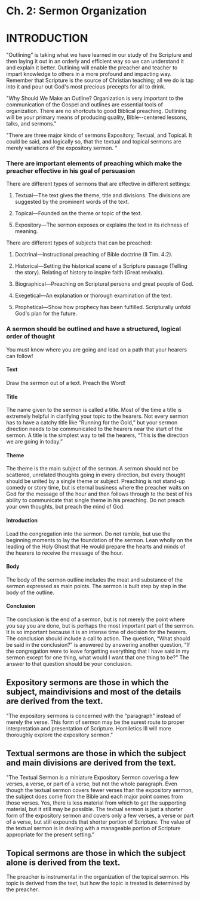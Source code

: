 # Ch. 2: Sermon Organization

# INTRODUCTION

"Outlining" is taking what we have learned in our study of the Scripture and then laying it out in an orderly and efficient way so we can understand it and explain it better. Outlining will enable the preacher and teacher to impart knowledge to others in a more profound and impacting way. Remember that Scripture is the source of Christian teaching; all we do is tap into it and pour out God's most precious precepts for all to drink.

"Why Should We Make an Outline? Organization is very important to the communication of the Gospel and outlines are essential tools of organization. There are no shortcuts to good Biblical preaching. Outlining will be your primary means of producing quality, Bible--centered lessons, talks, and sermons."

"There are three major kinds of sermons Expository, Textual, and Topical. It could be said, and logically so, that the textual and topical sermons are merely variations of the expository sermon. "

### There are important elements of preaching which make the preacher effective in his goal of persuasion

There are different types of sermons that are effective in different settings:

1. Textual—The text gives the theme, title and divisions. The divisions are suggested by the prominent words of the text.

2. Topical—Founded on the theme or topic of the text.

<!--3. Textual-Topical—The sermon is treated textually and expressed topically.

4. Textual-Inferential—The sermon is drawn from inferences out of the text.-->

5. Expository—The sermon exposes or explains the text in its richness of meaning.

There are different types of subjects that can be preached:

1. Doctrinal—Instructional preaching of Bible doctrine (II Tim. 4:2).

2. Historical—Setting the historical scene of a Scripture passage (Telling the story). Relating of history to inspire faith (Great revivals).

3. Biographical—Preaching on Scriptural persons and great people of God.

4. Exegetical—An explanation or thorough examination of the text.

5. Prophetical—Show how prophecy has been fulfilled. Scripturally unfold God's plan for the future.

### A sermon should be outlined and have a structured, logical order of thought

You must know where you are going and lead on a path that your hearers can follow!

#### Text

Draw the sermon out of a text. Preach the Word!

#### Title

The name given to the sermon is called a title. Most of the time a title is extremely helpful in clarifying your topic to the hearers. Not every sermon has to have a catchy title like “Running for the Gold,” but your sermon direction needs to be communicated to the hearers near the start of the sermon. A title is the simplest way to tell the hearers, “This is the direction we are going in today.”

#### Theme

The theme is the main subject of the sermon. A sermon should not be scattered, unrelated thoughts going in every direction, but every thought should be united by a single theme or subject. Preaching is not stand-up comedy or story time, but is eternal business where the preacher waits on God for the message of the hour and then follows through to the best of his ability to communicate that single theme in his preaching. Do not preach your own thoughts, but preach the mind of God.

#### Introduction

Lead the congregation into the sermon. Do not ramble, but use the beginning moments to lay the foundation of the sermon. Lean wholly on the leading of the Holy Ghost that He would prepare the hearts and minds of the hearers to receive the message of the hour.

#### Body

The body of the sermon outline includes the meat and substance of the sermon expressed as main points. The sermon is built step by step in the body of the outline.

#### Conclusion

The conclusion is the end of a sermon, but is not merely the point where you say you are done, but is perhaps the most important part of the sermon. It is so important because it is an intense time of decision for the hearers. The conclusion should include a call to action. The question, “What should be said in the conclusion?” is answered by answering another question, “If the congregation were to leave forgetting everything that I have said in my sermon except for one thing, what would I want that one thing to be?” The answer to that question should be your conclusion.

## Expository sermons are those in which the subject, maindivisions and most of the details are derived from the text.

"The expository sermons is concerned with the "paragraph" instead of merely the verse. This form of sermon may be the surest route to proper interpretation and presentation of Scripture. Homiletics III will more thoroughly explore the expository sermon."

## Textual sermons are those in which the subject and main divisions are derived from the text.

"The Textual Sermon is a miniature Expository Sermon covering a few verses, a verse, or part of a verse, but not the whole paragraph. Even though the textual sermon covers fewer verses than the expository sermon, the subject does come from the Bible and each major point comes from those verses. Yes, there is less material from which to get the supporting material, but it still may be possible. The textual sermon is just a shorter form of the expository sermon and covers only a few verses, a verse or part of a verse, but still expounds that shorter portion of Scripture. The value of the textual sermon is in dealing with a manageable portion of Scripture appropriate for the present setting."

## Topical sermons are those in which the subject alone is derived from the text.

The preacher is instrumental in the organization of the topical sermon. His topic is derived from the text, but how the topic is treated is determined by the preacher.

